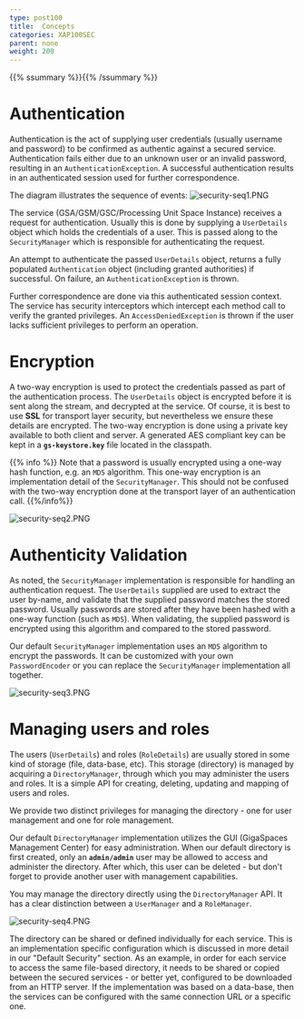 ```yaml
---
type: post100
title:  Concepts
categories: XAP100SEC
parent: none
weight: 200
---
```


{{% ssummary %}}{{% /ssummary %}}

# Authentication

Authentication is the act of supplying user credentials (usually username and password) to be confirmed as authentic against a secured service. Authentication fails either due to an unknown user or an invalid password, resulting in an `AuthenticationException`. A successful authentication results in an authenticated session used for further correspondence.

The diagram illustrates the sequence of events:
![security-seq1.PNG](/attachment_files/security-seq1.PNG)

The service (GSA/GSM/GSC/Processing Unit Space Instance) receives a request for authentication. Usually this is done by supplying a `UserDetails` object which holds the credentials of a user. This is passed along to the `SecurityManager` which is responsible for authenticating the request.

An attempt to authenticate the passed `UserDetails` object, returns a fully populated `Authentication` object (including granted authorities) if successful. On failure, an `AuthenticationException` is thrown.

Further correspondence are done via this authenticated session context. The service has security interceptors which intercept each method call to verify the granted privileges. An `AccessDeniedException` is thrown if the user lacks sufficient privileges to perform an operation.

# Encryption

A two-way encryption is used to protect the credentials passed as part of the authentication process. The `UserDetails` object is encrypted before it is sent along the stream, and decrypted at the service. Of course, it is best to use **SSL** for transport layer security, but nevertheless we ensure these details are encrypted. The two-way encryption is done using a private key available to both client and server. A generated AES compliant key can be kept in a **`gs-keystore.key`** file located in the classpath.

{{% info %}}
Note that a password is usually encrypted using a one-way hash function, e.g. an `MD5` algorithm. This one-way encryption is an implementation detail of the `SecurityManager`. This should not be confused with the two-way encryption done at the transport layer of an authentication call.
{{%/info%}}

![security-seq2.PNG](/attachment_files/security-seq2.PNG)

# Authenticity Validation

As noted, the `SecurityManager` implementation is responsible for handling an authentication request. The `UserDetails` supplied are used to extract the user by-name, and validate that the supplied password matches the stored password. Usually passwords are stored after they have been hashed with a one-way function (such as `MD5`). When validating, the supplied password is encrypted using this algorithm and compared to the stored password.

Our default `SecurityManager` implementation uses an `MD5` algorithm to encrypt the passwords. It can be customized with your own `PasswordEncoder` or you can replace the `SecurityManager` implementation all together.

![security-seq3.PNG](/attachment_files/security-seq3.PNG)

# Managing users and roles

The users (`UserDetails`) and roles (`RoleDetails`) are usually stored in some kind of storage (file, data-base, etc). This storage (directory) is managed by acquiring a `DirectoryManager`, through which you may administer the users and roles. It is a simple API for creating, deleting, updating and mapping of users and roles.

We provide two distinct privileges for managing the directory - one for user management and one for role management.

Our default `DirectoryManager` implementation utilizes the GUI (GigaSpaces Management Center) for easy administration. When our default directory is first created, only an **`admin/admin`** user may be allowed to access and administer the directory. After which, this user can be deleted - but don't forget to provide another user with management capabilities.

You may manage the directory directly using the `DirectoryManager` API. It has a clear distinction between a `UserManager` and a `RoleManager`.

![security-seq4.PNG](/attachment_files/security-seq4.PNG)

The directory can be shared or defined individually for each service. This is an implementation specific configuration which is discussed in more detail in our "Default Security" section. As an example, in order for each service to access the same file-based directory, it needs to be shared or copied between the secured services - or better yet, configured to be downloaded from an HTTP server. If the implementation was based on a data-base, then the services can be configured with the same connection URL or a specific one.
